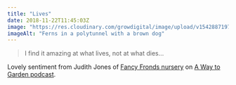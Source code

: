 ```yaml
---
title: "Lives"
date: 2018-11-22T11:45:03Z
image: "https://res.cloudinary.com/growdigital/image/upload/v1542887197/fancy-fronds-nursery-IMG_3910.jpg"
imageAlt: "Ferns in a polytunnel with a brown dog"
---
```


> I find it amazing at what lives, not at what dies…

Lovely sentiment from Judith Jones of [Fancy Fronds nursery](https://www.fancyfrondsnursery.com) on [A Way to Garden podcast](https://awaytogarden.com/showy-ferns-crave-judith-jones-fancy-fronds-nursery/). 
